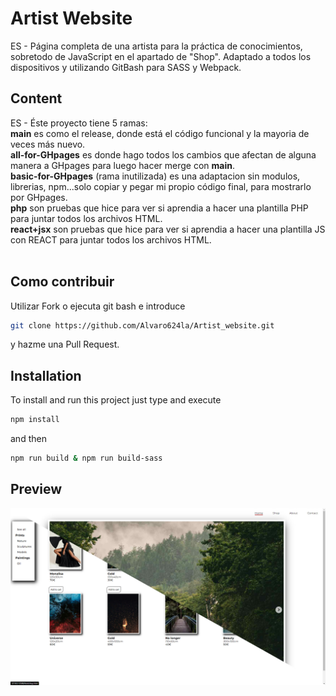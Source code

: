 # Artist Website
ES - Página completa de una artista para la práctica de conocimientos, sobretodo de JavaScript en el apartado de "Shop". Adaptado a todos los dispositivos y utilizando GitBash para SASS y Webpack.
<!-- EN - ... -->

## Content
ES - Éste proyecto tiene 5 ramas:
<br />
**main** es como el release, donde está el código funcional y la mayoria de veces más nuevo.
<br />
**all-for-GHpages** es donde hago todos los cambios que afectan de alguna manera a GHpages para luego hacer merge con **main**.
<br />
**basic-for-GHpages** (rama inutilizada) es una adaptacion sin modulos, librerias, npm...solo copiar y pegar mi propio código final, para mostrarlo por GHpages.
<br />
**php** son pruebas que hice para ver si aprendia a hacer una plantilla PHP para juntar todos los archivos HTML.
<br />
**react+jsx** son pruebas que hice para ver si aprendia a hacer una plantilla JS con REACT para juntar todos los archivos HTML.
<br /><br />
<!-- EN - This project has two branches: main and bundle-js-bien. **main** contains the tests of the repositories and **bundle-js-bien** contains the test of the use cases. -->

<!-- ## Demo
If you want to see the demo of this project deployed, you can visit [Demo of the project](https://...) -->

## Como contribuir
Utilizar Fork o ejecuta git bash e introduce
```bash
git clone https://github.com/Alvaro624la/Artist_website.git
```
y hazme una Pull Request.

## Installation
To install and run this project just type and execute
```bash
npm install
```
and then
```bash
npm run build & npm run build-sass
```
## Preview
![](/preview.jpg)

<!-- ### Notes -->
